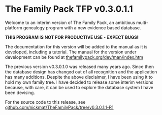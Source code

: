 # The Family Pack TFP v0.3.0.1.1

Welcome to an interim version of The Family Pack,
an ambitious multi-platform genealogy program
with a new evidence based database.

**THIS PROGRAM IS NOT FOR PRODUCTIVE USE - EXPECT BUGS!**

The documentation for this version
will be added to the manual as it is developed,
including a tutorial. 
The manual for the version under development can be found at
[thefamilypack.org/dev/man/index.htm](http://thefamilypack.org/dev/man/index.htm)

The previous version v0.3.0.1.0 was released many years ago.
Since then the database design has changed out of all recognition
and the application has many additions.
Despite the above disclaimer,
I have been using it to hold my own family tree.
I have decided to release some interim versions
because, with care,
it can be used to explore the database system I have been devising.

For the source code to this release, see
[github.com/nickmat/TheFamilyPack/tree/v0.3.0.1.1-R1](https://github.com/nickmat/TheFamilyPack/tree/v0.3.0.1.1-R1)